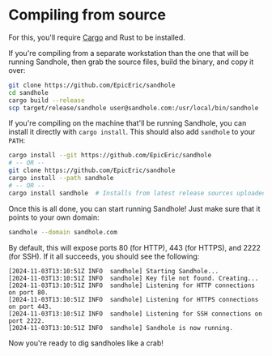 # Compiling from source

For this, you'll require [Cargo](https://doc.rust-lang.org/cargo/getting-started/installation.html) and Rust to be installed.

If you're compiling from a separate workstation than the one that will be running Sandhole, then grab the source files, build the binary, and copy it over:

```bash
git clone https://github.com/EpicEric/sandhole
cd sandhole
cargo build --release
scp target/release/sandhole user@sandhole.com:/usr/local/bin/sandhole
```

If you're compiling on the machine that'll be running Sandhole, you can install it directly with `cargo install`. This should also add `sandhole` to your `PATH`:

```bash
cargo install --git https://github.com/EpicEric/sandhole
# -- OR --
git clone https://github.com/EpicEric/sandhole
cargo install --path sandhole
# -- OR --
cargo install sandhole  # Installs from latest release sources uploaded to crates.io
```

Once this is all done, you can start running Sandhole! Just make sure that it points to your own domain:

```bash
sandhole --domain sandhole.com
```

By default, this will expose ports 80 (for HTTP), 443 (for HTTPS), and 2222 (for SSH). If it all succeeds, you should see the following:

```log
[2024-11-03T13:10:51Z INFO  sandhole] Starting Sandhole...
[2024-11-03T13:10:51Z INFO  sandhole] Key file not found. Creating...
[2024-11-03T13:10:51Z INFO  sandhole] Listening for HTTP connections on port 80.
[2024-11-03T13:10:51Z INFO  sandhole] Listening for HTTPS connections on port 443.
[2024-11-03T13:10:51Z INFO  sandhole] Listening for SSH connections on port 2222.
[2024-11-03T13:10:51Z INFO  sandhole] Sandhole is now running.
```

Now you're ready to dig sandholes like a crab!
